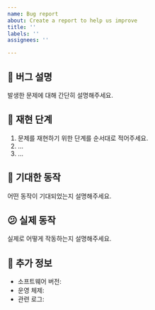 ```yaml
---
name: Bug report
about: Create a report to help us improve
title: ''
labels: ''
assignees: ''

---
```


## 🐞 버그 설명

발생한 문제에 대해 간단히 설명해주세요.

## 🔄 재현 단계

1. 문제를 재현하기 위한 단계를 순서대로 적어주세요.
2. ...
3. ...

## 🧐 기대한 동작

어떤 동작이 기대되었는지 설명해주세요.

## 😕 실제 동작

실제로 어떻게 작동하는지 설명해주세요.

## 📝 추가 정보

- 소프트웨어 버전:
- 운영 체제:
- 관련 로그:
